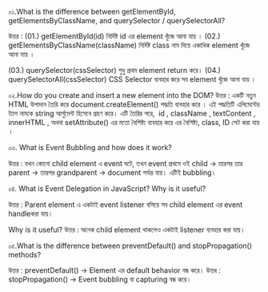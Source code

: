 ০১.What is the difference between getElementById, getElementsByClassName, and querySelector / querySelectorAll?

উত্তর :
(01.) getElementById(id) নির্দিষ্ট id এর element খুঁজে আনা যায় ।
(02.) getElementsByClassName(className) নির্দিষ্ট class নাম দিয়ে একাধিক element খুঁজে আনা যায় ।

(03.) querySelector(cssSelector) শুধু প্রথম element return করে।
(04.) querySelectorAll(cssSelector) CSS Selector ব্যবহার করে সব element খুঁজে আনা যায় ।

০২.How do you create and insert a new element into the DOM?
উত্তর : একটি নতুন HTML উপাদান তৈরি করে document.createElement() পদ্ধতি ব্যবহার করে । এই পদ্ধতিটি এলিমেন্টের ট্যাগ নামকে string আর্গুমেন্ট হিসেবে গ্রহণ করে। এটি তৈরির পরে,  id , className , textContent , innerHTML , অথবা setAttribute() এর মতো বৈশিষ্ট্য ব্যবহার করে এর বৈশিষ্ট্য, class, ID সেট করা যায় ।

০৩. What is Event Bubbling and how does it work?

উত্তর : যখন কোনো child element এ event ঘটে, তখন event প্রথমে ওই child → তারপর তার parent → তারপর grandparent → document পর্যন্ত যায়। এটিই bubbling।

০৪. What is Event Delegation in JavaScript? Why is it useful?

উত্তর : Parent element এ একটাই event listener বসিয়ে সব child element এর event handleকরা যায়।

Why is it useful?
উত্তর : অনেক child element থাকলেও একটাই listener ব্যবহার করা যায়।

০৫.What is the difference between preventDefault() and stopPropagation() methods?

উত্তর : preventDefault() → Element এর default behavior বন্ধ করে।
উত্তর : stopPropagation() → Event bubbling বা capturing বন্ধ করে।
